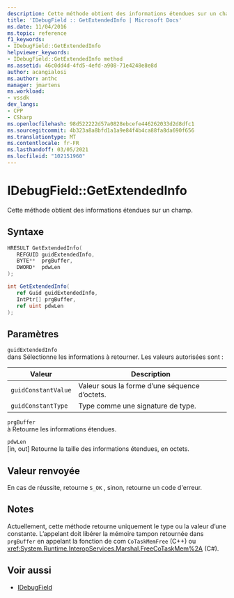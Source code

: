 ```yaml
---
description: Cette méthode obtient des informations étendues sur un champ.
title: 'IDebugField :: GetExtendedInfo | Microsoft Docs'
ms.date: 11/04/2016
ms.topic: reference
f1_keywords:
- IDebugField::GetExtendedInfo
helpviewer_keywords:
- IDebugField::GetExtendedInfo method
ms.assetid: 46c0dd4d-4fd5-4efd-a908-71e4248e8e8d
author: acangialosi
ms.author: anthc
manager: jmartens
ms.workload:
- vssdk
dev_langs:
- CPP
- CSharp
ms.openlocfilehash: 98d522222d57a0828ebcefe446262033d2d8dfc1
ms.sourcegitcommit: 4b323a8a8bfd1a1a9e84f4b4ca88fa8da690f656
ms.translationtype: MT
ms.contentlocale: fr-FR
ms.lasthandoff: 03/05/2021
ms.locfileid: "102151960"
---
```

# <a name="idebugfieldgetextendedinfo"></a>IDebugField::GetExtendedInfo
Cette méthode obtient des informations étendues sur un champ.

## <a name="syntax"></a>Syntaxe

```cpp
HRESULT GetExtendedInfo( 
   REFGUID guidExtendedInfo,
   BYTE**  prgBuffer,
   DWORD*  pdwLen
);
```

```csharp
int GetExtendedInfo(
   ref Guid guidExtendedInfo,
   IntPtr[] prgBuffer,
   ref uint pdwLen
);
```

## <a name="parameters"></a>Paramètres
`guidExtendedInfo`\
dans Sélectionne les informations à retourner. Les valeurs autorisées sont :

|Valeur|Description|
|-----------|-----------------|
|`guidConstantValue`|Valeur sous la forme d’une séquence d’octets.|
|`guidConstantType`|Type comme une signature de type.|

`prgBuffer`\
à Retourne les informations étendues.

`pdwLen`\
[in, out] Retourne la taille des informations étendues, en octets.

## <a name="return-value"></a>Valeur renvoyée
 En cas de réussite, retourne `S_OK` , sinon, retourne un code d'erreur.

## <a name="remarks"></a>Notes
 Actuellement, cette méthode retourne uniquement le type ou la valeur d’une constante. L’appelant doit libérer la mémoire tampon retournée dans `prgBuffer` en appelant la fonction de com `CoTaskMemFree` (C++) ou <xref:System.Runtime.InteropServices.Marshal.FreeCoTaskMem%2A> (C#).

## <a name="see-also"></a>Voir aussi
- [IDebugField](../../../extensibility/debugger/reference/idebugfield.md)

